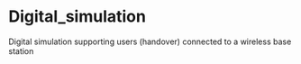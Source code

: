 # Digital_simulation
Digital simulation supporting users (handover) connected to a wireless base station
